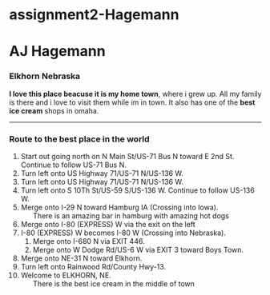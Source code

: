 # assignment2-Hagemann

# AJ Hagemann

### Elkhorn Nebraska

**I love this place beacuse it is my home town**, where i grew up. All my family is there and i love to visit them while im in town. It also has one of the **best ice cream** shops in omaha. 

<hr>

### Route to the best place in the world

<ol>
    <li>Start out going north on N Main St/US-71 Bus N toward E 2nd St. Continue to follow US-71 Bus N.</il>
    <li>Turn left onto US Highway 71/US-71 N/US-136 W.</il>
    <li>Turn left onto US Highway 71/US-71 N/US-136 W.</il>
    <li>Turn left onto S 10Th St/US-59 S/US-136 W. Continue to follow US-136 W.</il>
    <li>Merge onto I-29 N toward Hamburg IA (Crossing into Iowa).</il>
    <ul>
        <il>There is an amazing bar in hamburg with amazing hot dogs</il>
    </ul>
    <li>Merge onto I-80 (EXPRESS) W via the exit on the left</il>
    <li>I-80 (EXPRESS) W becomes I-80 W (Crossing into Nebraska).</il>
        <ol>
            <li>Merge onto I-680 N via EXIT 446.</il>
            <li>Merge onto W Dodge Rd/US-6 W via EXIT 3 toward Boys Town.</il>
        </ol>
    <li>Merge onto NE-31 N toward Elkhorn.</il>
    <li>Turn left onto Rainwood Rd/County Hwy-13.</il>
    <li>Welcome to ELKHORN, NE.</il>
    <ul>
        <il>There is the best ice cream in the middle of town</il>
    </ul>
    </ol>


